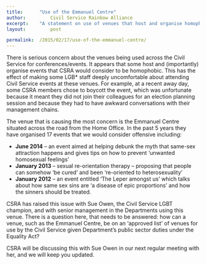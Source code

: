 ```yaml
---
title: 		"Use of the Emmanuel Centre"
author: 		Civil Service Rainbow Alliance
excerpt: 	"A statement on use of venues that host and organise homophobic events by the Civil Service."
layout: 		post

permalink: 	/2015/02/17/use-of-the-emmanuel-centre/
---
```


There is serious concern about the venues being used across the Civil Service for conferences/events. It appears that some host and (importantly) organise events that CSRA would consider to be homophobic. This has the effect of making some LGB* staff  deeply uncomfortable about attending Civil Service events at these venues. For example, at a recent away day, some CSRA members chose to boycott the event, which was unfortunate because it meant they did not join their colleagues for an election planning session and because they had to have awkward conversations with their management chains.

The venue that is causing the most concern is the Emmanuel Centre situated across the road from the Home Office.  In the past 5 years they have organised 17 events that we would consider offensive including:

<ul>
<li><strong>June 2014</strong> – an event aimed at helping debunk the myth that same-sex attraction happens and gives tips on how to prevent ‘unwanted homosexual feelings’</li>
<li><strong>January 2013</strong> – sexual re-orientation therapy – proposing that people can somehow ‘be cured’ and been ‘re-oriented to heterosexuality’</li>
<li><strong>January 2012</strong> – an event entitled ‘The Leper amongst us’ which talks about how same sex sins are ‘a disease of epic proportions’ and how the sinners should be treated.</li>
</ul>

CSRA has raised this issue with Sue Owen, the Civil Service LGBT champion, and with senior management in the Departments using this venue. There is a question here, that needs to be answered: how can a venue, such as the Emmanuel Centre, be on an ‘approved list’ of venues for use by the Civil Service given Department’s public sector duties under the Equality Act?

CSRA will be discussing this with Sue Owen in our next regular meeting with her, and we will keep you updated.
